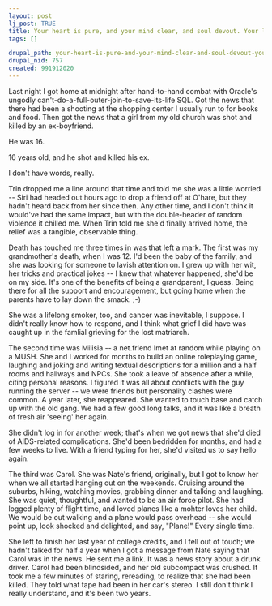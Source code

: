 ```yaml
--- 
layout: post
lj_post: TRUE
title: Your heart is pure, and your mind clear, and soul devout. Your lucky numbers are 17, 20, 25, 26, 29, and 30.
tags: []

drupal_path: your-heart-is-pure-and-your-mind-clear-and-soul-devout-your-lucky-numbers-are-17-20-25-26-29-and-30
drupal_nid: 757
created: 991912020
---
```

Last night I got home at midnight after hand-to-hand combat with Oracle's ungodly can't-do-a-full-outer-join-to-save-its-life SQL. Got the news that there had been a shooting at the shopping center I usually run to for books and food. Then got the news that a girl from my old church was shot and killed by an ex-boyfriend.

He was 16.

16 years old, and he shot and killed his ex.

I don't have words, really.

Trin dropped me a line around that time and told me she was a little worried -- Siri had headed out hours ago to drop a friend off at O'hare, but they hadn't heard back from her since then. Any other time, and I don't think it would've had the same impact, but with the double-header of random violence it chilled me. When Trin told me she'd finally arrived home, the relief was a tangible, observable thing.

Death has touched me three times in was that left a mark. The first was my grandmother's death, when I was 12. I'd been the baby of the family, and she was looking for someone to lavish attention on. I grew up with her wit, her tricks and practical jokes -- I knew that whatever happened, she'd be on my side. It's one of the benefits of being a grandparent, I guess. Being there for all the support and encouragement, but going home when the parents have to lay down the smack. ;-)

She was a lifelong smoker, too, and cancer was inevitable, I suppose. I didn't really know how to respond, and I think what grief I did have was caught up in the famlial grieving for the lost matriarch.

The second time was Milisia -- a net.friend Imet at random while playing on a MUSH. She and I worked for months to build an online roleplaying game, laughing and joking and writing textual descriptions for a million and a half rooms and hallways and NPCs. She took a leave of absence after a while, citing personal reasons. I figured it was all about conflicts with the guy running the server -- we were friends but personality clashes were common. A year later, she reappeared. She wanted to touch base and catch up with the old gang. We had a few good long talks, and it was like a breath of fresh air 'seeing' her again.

She didn't log in for another week; that's when we got news that she'd died of AIDS-related complications. She'd been bedridden for months, and had a few weeks to live. With a friend typing for her, she'd visited us to say hello again.

The third was Carol. She was Nate's friend, originally, but I got to know her when we all started hanging out on the weekends. Cruising around the suburbs, hiking, watching movies, grabbing dinner and talking and laughing. She was quiet, thoughtful, and wanted to be an air force pilot. She had logged plenty of flight time, and loved planes like a mohter loves her child. We would be out walking and a plane would pass overhead -- she would point up, look shocked and delighted, and say, "Plane!" Every single time.

She left to finish her last year of college credits, and I fell out of touch; we hadn't talked for half a year when I got a message from Nate saying that Carol was in the news. He sent me a link. It was a news story about a drunk driver. Carol had been blindsided, and her old subcompact was crushed. It took me a few minutes of staring, rereading, to realize that she had been killed. They told what tape had been in her car's stereo. I still don't think I really understand, and it's been two years.
